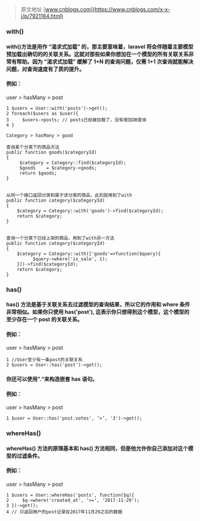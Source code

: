 > 原文地址 [www.cnblogs.com](https://www.cnblogs.com/x-x-j/p/7921164.html)

### with()

#### with()方法是用作 “渴求式加载” 的，那主要意味着，laravel 将会伴随着主要模型预加载出确切的的关联关系。这就对那些如果你想加在一个模型的所有关联关系非常有帮助。因为 “渴求式加载” 缓解了 1+N 的查询问题，仅需 1+1 次查询就能解决问题，对查询速度有了质的提升。

#### 例如：

user > hasMany > post

```
1 $users = User::with('posts')->get();
2 foreach($users as $user){
3     $users->posts; // posts已经被加载了，没有增加DB查询
4 }
```



```
Category > hasMany > good

查询某个分类下的商品方法
public function goods($categoryId)
{
     $category = Category::find($categoryId);
     $goods    = $category->goods;
     return $goods;
}


从同一个接口返回分类和属于该分类的商品，此刻就用到了with
public function category($categoryId)
{
    $category = Category::with('goods')->find($categoryId);
    return $category;
}


查询一个分类下已经上架的商品，用到了with另一方法
public function category($categoryId)
{
    $category = Category::with(['goods'=>function($query){
    	  $query->where('is_sale', 1);
	}])->find($categoryId);
    return $category;
}
```



### has()

#### has() 方法是基于关联关系去过滤模型的查询结果，所以它的作用和 where 条件非常相似。如果你只使用 has('post'), 这表示你只想得到这个模型，这个模型的至少存在一个 post 的关联关系。

#### 例如：

user > hasMany > post

```
1 //User至少有一条post的关联关系
2 $users = User::has('post')->get();
```



#### 你还可以使用”.“来构造嵌套 has 语句。

#### 例如：

user > hasMany > post

```
1 $user = User::has('post.votes', ‘>’, '3')->get();
```



### whereHas()

#### whereHas() 方法的原理基本和 has() 方法相同，但是他允许你自己添加对这个模型的过滤条件。

#### 例如：

user > hasMany > post


```
1 $users = User::whereHas('posts', function($q){
2     $q->where('created_at', '>=', '2017-11-29');
3 })->get();
4 // 只返回用户的post记录在2017年11月29之后的数据
```
